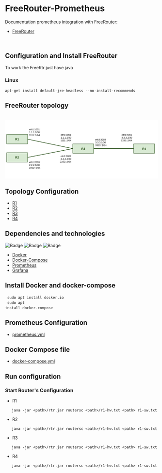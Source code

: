 # FreeRouter-Prometheus
Documentation prometheus integration with FreeRouter:
- [FreeRouter](http://www.freertr.net/)
 
</br>
 
## Configuration and Install FreeRouter
To work the FreeRtr just have java
 
 
### Linux </br> 
```
apt-get install default-jre-headless --no-install-recommends
```

## FreeRouter topology
</br>
<div style='display: inline-block'>
   <img align="center" alt="Python" src='img-topology/topology.png' />
</div>
 
</br>
 
## Topology Configuration
- [R1](https://github.com/Tetzdesen/FreeRouter-Prometheus/tree/main/topology/r1)
- [R2](https://github.com/Tetzdesen/FreeRouter-Prometheus/tree/main/topology/r2)
- [R3](https://github.com/Tetzdesen/FreeRouter-Prometheus/tree/main/topology/r3)
- [R4](https://github.com/Tetzdesen/FreeRouter-Prometheus/tree/main/topology/r4)
 
## Dependencies and technologies
![Badge](https://img.shields.io/static/v1?label=DOCKER&message=DOCKER&color=blue&style=for-the-badge&logo=DOCKER)
![Badge](https://img.shields.io/static/v1?label=Prometheus&message=Prometheus&color=blue&style=for-the-badge&logo=PROMETHEUS)
![Badge](https://img.shields.io/static/v1?label=GRAFANA&message=Grafana&color=blue&style=for-the-badge&logo=GRAFANA)
- [Docker](https://react-pdf.org/)
- [Docker-Compose](https://docs.docker.com/compose/)
- [Prometheus](https://prometheus.io/)
- [Grafana](https://grafana.com/grafana/)
## Install Docker and docker-compose
<code> sudo apt install docker.io </code>  </br>
<code> sudo apt install docker-compose </code>
 
## Prometheus Configuration
- [prometheus.yml](https://github.com/Tetzdesen/FreeRouter-Prometheus/tree/main/prometheus)
 
 
## Docker Compose file
- [docker-compose.yml](https://github.com/Tetzdesen/FreeRouter-Prometheus/tree/main/prometheus)
 
## Run configuration
### Start Router's Configuration
- R1
```
   java -jar <path>/rtr.jar routersc <path>/r1-hw.txt <path> r1-sw.txt 
```
- R2
```
   java -jar <path>/rtr.jar routersc <path>/r1-hw.txt <path> r1-sw.txt 
```
- R3
```
   java -jar <path>/rtr.jar routersc <path>/r1-hw.txt <path> r1-sw.txt 
```
- R4
```
   java -jar <path>/rtr.jar routersc <path>/r1-hw.txt <path> r1-sw.txt 
```